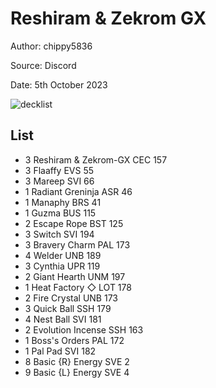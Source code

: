 # Reshiram & Zekrom GX

Author: chippy5836

Source: Discord

Date: 5th October 2023

![decklist](../../images/MEW/Reshiram%20&%20Zekrom%20GX/)

## List

* 3 Reshiram & Zekrom-GX CEC 157
* 3 Flaaffy EVS 55
* 3 Mareep SVI 66
* 1 Radiant Greninja ASR 46
* 1 Manaphy BRS 41
* 1 Guzma BUS 115
* 2 Escape Rope BST 125
* 3 Switch SVI 194
* 3 Bravery Charm PAL 173
* 4 Welder UNB 189
* 3 Cynthia UPR 119
* 2 Giant Hearth UNM 197
* 1 Heat Factory ◇ LOT 178
* 2 Fire Crystal UNB 173
* 3 Quick Ball SSH 179
* 4 Nest Ball SVI 181
* 2 Evolution Incense SSH 163
* 1 Boss's Orders PAL 172
* 1 Pal Pad SVI 182
* 8 Basic {R} Energy SVE 2
* 9 Basic {L} Energy SVE 4
